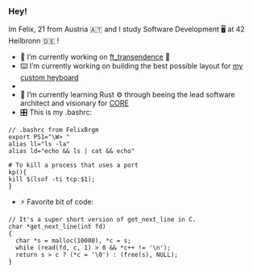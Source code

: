 ### Hey!

Im Felix, 21 from Austria 🇦🇹 and I study Software Development 🖥 at 42 Heilbronn 🇩🇪
!
- 🔭 I’m currently working on [ft_transendence](https://github.com/FelixBrgm/42-ft_transendence) 🐳
- ⌨️ I’m currently working on building the best possible layout for [my custom heyboard](https://github.com/FelixBrgm/rae-dux)
- 
- 🌱 I’m currently learning Rust ⚙️ through beeing the lead software architect and visionary for [CORE](https://github.com/42core-team)
- 🎛 This is my .bashrc: 
```
// .bashrc from FelixBrgm
export PS1="\W> "
alias ll="ls -la"
alias ld="echo && ls | cat && echo"

# To kill a process that uses a port
kp(){ 
kill $(lsof -ti tcp:$1);
}
```
- ⚡ Favorite bit of code: 
```
// It's a super short version of get_next_line in C.
char *get_next_line(int fd)
{
  char *s = malloc(10000), *c = s;
  while (read(fd, c, 1) > 0 && *c++ != '\n');
  return s > c ? (*c = '\0') : (free(s), NULL);
}
```
